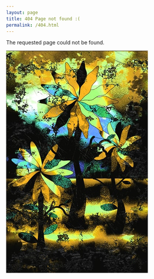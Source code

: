 ```yaml
---
layout: page
title: 404 Page not found :(
permalink: /404.html
---
```


The requested page could not be found.

![Pompejanischer Maler um 10/20](/assets/images/404.jpg)